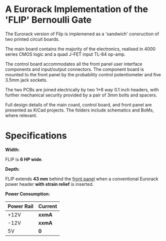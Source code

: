 # A Eurorack Implementation of the 'FLIP' Bernoulli Gate

The Eurorack version of Flip is implemened as a 'sandwich' consruction of two printed circuit boards.

The main board contains the majority of the electronics, realised in 4000 series CMOS logic and a quad J-FET input TL-84 op-amp.

The control board accommodates all the front panel user interface components and input/output connectors. The component board is mounted to the front panel by the probability control potentiometer and five 3.5mm jack sockets.

The two PCBs are joined electrically by two 1*8 way 0.1 inch headers, with further mechanical security provided by a pair of 3mm bolts and spacers.

Full design details of the main coard, control board, and front panel are presented as KiCad projects. The folders include schematics and BoMs, where relevant.

# Specifications

**Width:** 

FLIP is **6 HP wide**.

**Depth:**

FLIP extends **43 mm** behind the [front panel](https://github.com/m0xpd/STRACHEY/blob/main/Hardware/Panel/README.md) when a conventional Eurorack power header **with strain relief** is inserted.

**Power Consumption:**

| Power Rail | Current |
|---|---|
| +12V | **xxmA** |
| -12V | **xxmA** |
| 5V | **0** |
